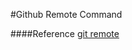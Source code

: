 #Github Remote Command

####Reference
[git remote](http://blog.csdn.net/pgmsoul/article/details/7883706)
